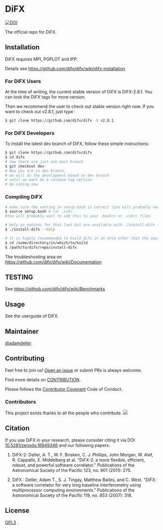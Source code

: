 # DiFX
[![DOI](https://zenodo.org/badge/DOI/10.5281/zenodo.16949346.svg)](https://doi.org/10.5281/zenodo.16949346)

The official repo for DiFX.

## Installation

DiFX requires MPI, PGPLOT and IPP.

Details see https://github.com/difx/difx/wiki/difx-installation

### For DiFX Users

At the time of writing, the current stable version of DiFX is DiFX-2.8.1. You can look the DiFX tags for more version.

Then we recommend the user to check out stable version right now. If you want to check out v2.8.1, just type :

```bash
$ git clone https://github.com/difx/difx -b v2.8.1
```

### For DiFX Developers

To install the latest dev branch of DiFX, follow these simple instructions:

```bash
$ git clone https://github.com/difx/difx
$ cd difx
# now there are just one main branch
$ git checkout dev
# Now you are in dev branch, 
# we will do the development based on dev branch
# until we want do a release tag version
# do coding now
```



### Compiling DiFX



```bash
# make sure the setting in setup.bash is correct (you will probably need to modify e.g. IPPROOT, MPICXX, etc)
$ source setup.bash # (or .csh). 
#You will probably want to add this to your .bashrc or .cshrc files

# Help on options for that last bit are available with ./install-difx --help.
$ ./install-difx --help

# It is highly recommended to build difx in an area other that the source tree (to avoid adding many untracked files)
$ cd /some/directory/in/which/to/build
$ /path/to/difx/repo/install-difx
```



The troubleshooting area on https://github.com/difx/difx/wiki/Documentation

## TESTING

See https://github.com/difx/difx/wiki/Benchmarks

## Usage

See the userguide of DiFX.



## Maintainer

[@adamdeller](https://github.com/adamdeller)



## Contributing

Feel free to join us!  [Open an issue](https://github.com/difx/difx/issues/new) or submit PRs is always welcome.

Find more details on [CONTRIBUTION](https://github.com/difx/difx/blob/main/CONTRIBUTION.md) .



Please follows the [Contributor Covenant](http://contributor-covenant.org/version/1/3/0/) Code of Conduct.

### Contributors

This project exists thanks to all the people who contribute. 
<a href="https://github.com/difx/difx/graphs/contributors"><img src="https://opencollective.com/difx/contributors.svg?width=890&button=false" /></a>


## Citation

If you use DiFX in your research, please consider citing it via DOI [10.5281/zenodo.16949346](https://doi.org/10.5281/zenodo.16949346) and our following papers:

1. DiFX-2: Deller, A. T., W. F. Brisken, C. J. Phillips, John Morgan, W. Alef, R. Cappallo, E. Middelberg et al. "DiFX-2: a more flexible, efficient, robust, and powerful software correlator." Publications of the Astronomical Society of the Pacific 123, no. 901 (2011): 275.

2. DiFX : Deller, Adam T., S. J. Tingay, Matthew Bailes, and C. West. "DiFX: a software correlator for very long baseline interferometry using multiprocessor computing environments." Publications of the Astronomical Society of the Pacific 119, no. 853 (2007): 318.

## License

[GPL3](LICENSE.md) .
